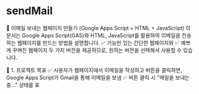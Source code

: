 # sendMail
📩 이메일 보내는 웹페이지 만들기 (Google Apps Script + HTML + JavaScript)
이 문서는 Google Apps Script(GAS)와 HTML, JavaScript를 활용하여
이메일을 전송하는 웹페이지를 만드는 방법을 설명합니다.
✅ 기능만 있는 간단한 웹페이지와
✅ 예쁘게 꾸며진 웹페이지 두 가지 버전을 제공하므로, 원하는 버전을 선택해서 사용할 수 있습니다.

🚀 1. 프로젝트 목표
✅ 사용자가 웹페이지에서 이메일을 작성하고 버튼을 클릭하면, Google Apps Script가 Gmail을 통해 이메일을 보냄
✅ 버튼 클릭 시 "메일을 보내는 중..." 상태를 표
